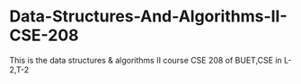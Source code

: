 # Data-Structures-And-Algorithms-II-CSE-208
This is the data structures & algorithms II course CSE 208 of BUET,CSE in L-2,T-2
